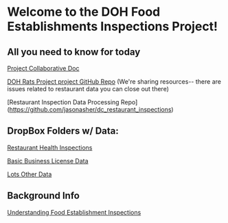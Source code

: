 # Welcome to the DOH Food Establishments Inspections Project!

## All you need to know for today

[Project Collaborative Doc](https://docs.google.com/document/d/1om26hcKqqP4raQteocMEOLAkF9ezKg0c94qeVGh0YfY/edit)

[DOH Rats Project project GitHub Repo](https://github.com/jasonasher/dc_doh_hackathon) (We're sharing resources-- there are issues related to restaurant data you can close out there)

[Restaurant Inspection Data Processing Repo] (https://github.com/jasonasher/dc_restaurant_inspections)

## DropBox Folders w/ Data:

[Restaurant Health Inspections](https://www.dropbox.com/sh/a1ucls1dwytc22k/AADV6Eic8Ym7XoMQfbvHp14Ia/Data%20Sets/Restaurant%20Inspections?dl=0)

[Basic Business License Data](https://www.dropbox.com/sh/a1ucls1dwytc22k/AAC35BXL3gZP7cUwdVBpOEMPa/Data%20Sets/Basic%20Business%20Licenses?dl=0)

[Lots Other Data](https://www.dropbox.com/sh/a1ucls1dwytc22k/AAAfsyQJU2VTCdY0XYzpd9Jaa/Data%20Sets?dl=0)

## Background Info

[Understanding Food Establishment Inspections](https://doh.dc.gov/service/understanding-food-establishment-inspections)






